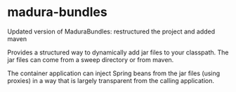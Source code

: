madura-bundles
==============

Updated version of MaduraBundles: restructured the project and added maven

Provides a structured way to dynamically add jar files to your classpath. The jar files can come
from a sweep directory or from maven.

The container application can inject Spring beans from the jar files (using proxies) in a way that is largely transparent from the calling application.
